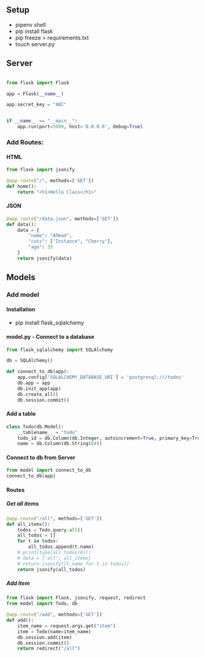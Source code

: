## Setup

- pipenv shell
- pip install flask
- pip freeze > requirements.txt
- touch server.py


## Server

``` python

from flask import Flask

app = Flask(__name__)

app.secret_key = "ABC"


if __name__ == "__main__":
	app.run(port=5000, host='0.0.0.0', debug=True)

```

### Add Routes:

#### HTML
```python
from flask import jsonify

@app.route("/", methods=['GET'])
def home():
    return "<h1>Hello Class</h1>"
```

#### JSON
```python
@app.route("/data.json", methods=['GET'])
def data():
    data = {
        "name": "Ahmad",
        "cats": ["Instance", "Cherry"],
        "age": 35
    }
    return jsonify(data)
```

## Models

### Add model

#### Installation
- pip install flask_sqlalchemy

#### model.py - Connect to a database
```python
from flask_sqlalchemy import SQLAlchemy

db = SQLAlchemy()

def connect_to_db(app):
    app.config['SQLALCHEMY_DATABASE_URI'] = 'postgresql:///todos'
    db.app = app
    db.init_app(app)
    db.create_all()
    db.session.commit()
```

#### Add a table
```python
class Todo(db.Model):
    __tablename__ = "todo"
    todo_id = db.Column(db.Integer, autoincrement=True, primary_key=True)
    name = db.Column(db.String(64))
```


#### Connect to db from Server
```python
from model import connect_to_db
connect_to_db(app)
```

#### Routes

##### Get all items
```python
@app.route("/all", methods=['GET'])
def all_items():
    todos = Todo.query.all()
    all_todos = []
    for t in todos:
        all_todos.append(t.name)
    # print(type(all_todos[0]))
    # data = {'all': all_items}
    # return jsonify([t.name for t in todos])
    return jsonify(all_todos)
```

##### Add Item
```python
from flask import Flask, jsonify, request, redirect
from model import Todo, db
```

```python
@app.route("/add", methods=['GET'])
def add():
    item_name = request.args.get("item")
    item = Todo(name=item_name)
    db.session.add(item)
    db.session.commit()
    return redirect("/all")
```

